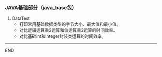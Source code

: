 ### JAVA基础部分（java_base包）
   1. DataTest
      + 打印常用基础数据类型的字节大小、最大值和最小值。
      + 对比逻辑运算乘2运算和位运算乘2运算的时间效率。
      + 对比基础int和Integer封装类运算的时间效率。

---
END